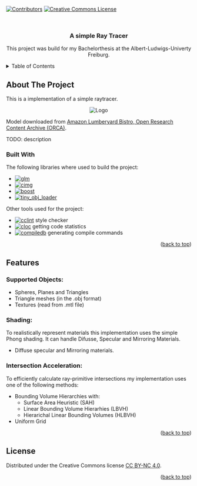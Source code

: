 <!-- Improved compatibility of back to top link: See: https://github.com/othneildrew/Best-README-Template/pull/73 -->
<a id="readme-top"></a>
<!--
*** Thanks for checking out the Best-README-Template. If you have a suggestion
*** that would make this better, please fork the repo and create a pull request
*** or simply open an issue with the tag "enhancement".
*** Don't forget to give the project a star!
*** Thanks again! Now go create something AMAZING! :D
-->



<!-- PROJECT SHIELDS -->
<!--
*** I'm using markdown "reference style" links for readability.
*** Reference links are enclosed in brackets [ ] instead of parentheses ( ).
*** See the bottom of this document for the declaration of the reference variables
*** for contributors-url, forks-url, etc. This is an optional, concise syntax you may use.
*** https://www.markdownguide.org/basic-syntax/#reference-style-links
-->
[![Contributors][contributors-shield]][contributors-url]
[![Creative Commons License][license-shield]][license-url]



<!-- PROJECT LOGO -->
<br />
<h3 align="center">A simple Ray Tracer</h3>

  <p align="center">
    This project was build for my Bachelorthesis at the Albert-Ludwigs-Univerty
Freiburg.
  </p>
</div>



<!-- TABLE OF CONTENTS -->
<details>
  <summary>Table of Contents</summary>
  <ol>
    <li>
      <a href="#about-the-project">About The Project</a>
      <ul>
        <li><a href="#built-with">Built With</a></li>
      </ul>
    </li>
    <li><a href="#features">Features</a></li>
    <li><a href="#license">License</a></li>
  </ol>
</details>



<!-- ABOUT THE PROJECT -->
## About The Project
This is a implementation of a simple raytracer.
<div align="center">
    <img src="images/bistro.png" alt="Logo">
</div>

Model downloaded from [Amazon Lumberyard Bistro, Open Research Content Archive (ORCA)](http://developer.nvidia.com/orca/amazon-lumberyard-bistro).

TODO: description
### Built With
The following libraries where used to build the project:
* [![glm][glm-shield]][glm-url]
* [![cimg][cimg-shield]][cimg-url]
* [![boost][boost-shield]][boost-url]
* [![tiny_obj_loader][tiny_obj_loader-shield]][tiny_obj_loader-url]

Other tools used for the project:
* [![cclint][cclint-shield]][cclint-url] style checker
* [![cloc][cloc-shield]][cloc-url] getting code statistics
* [![compiledb][compiledb-shield]][compiledb-url] generating compile commands

<p align="right">(<a href="#readme-top">back to top</a>)</p>

<!-- FEATURES -->
## Features
### Supported Objects:
  - Spheres, Planes and Triangles
  - Triangle meshes (in the .obj format) 
- Textures (read from .mtl file)

### Shading:
To realistically represent materials this implementation uses the simple Phong
shading. It can handle Difusse, Specular and Mirroring Materials.

  - Diffuse specular and Mirroring materials.

### Intersection Acceleration:
To efficiently calculate ray-primitive intersections my implementation uses one
of the following methods:
- Bounding Volume Hierarchies with:
  - Surface Area Heuristic (SAH)
  - Linear Bounding Volume Hierarhies (LBVH)
  - Hierarichal Linear Bounding Volumes (HLBVH)
- Uniform Grid

<p align="right">(<a href="#readme-top">back to top</a>)</p>





<!-- LICENSE -->
## License

Distributed under the Creative Commons license [CC BY-NC 4.0][license-url].

<p align="right">(<a href="#readme-top">back to top</a>)</p>


<!-- MARKDOWN LINKS & IMAGES -->
<!-- https://www.markdownguide.org/basic-syntax/#reference-style-links -->
[contributors-shield]: https://img.shields.io/github/contributors/Tobb2002/raytracer.svg?style=for-the-badge
[contributors-url]: https://github.com/Tobb2002/raytracer/graphs/contributors
[forks-shield]: https://img.shields.io/github/forks/Tobb2002/raytracer.svg?style=for-the-badge
[forks-url]: https://github.com/Tobb2002/raytracer/network/members
[stars-shield]: https://img.shields.io/github/stars/Tobb2002/raytracer.svg?style=for-the-badge
[stars-url]: https://github.com/Tobb2002/raytracer/stargazers
[issues-shield]: https://img.shields.io/github/issues/Tobb2002/raytracer.svg?style=for-the-badge
[issues-url]: https://github.com/Tobb2002/raytracer/issues
[license-shield]: https://img.shields.io/badge/Licence-CC_BY--NC_4.0-red?style=for-the-badge
[license-url]: https://creativecommons.org/licenses/by-nc/4.0/


<!-- USED LIBRARYS & TOOLS -->
[glm-shield]: https://img.shields.io/badge/OpenGL_Mathematics-orange.svg?
[glm-url]: https://glm.g-truc.net/0.9.9
[cimg-url]: https://cimg.eu/
[cimg-shield]: https://img.shields.io/badge/The_CImg_Library-gray.svg?
[boost-url]: https://www.boost.org/doc/libs/1_31_0/libs/lambda/doc/lambda_docs_as_one_file.html
[boost-shield]: https://img.shields.io/badge/The_Boost_Lambda_Library-green.svg?
[tiny_obj_loader-url]: https://github.com/tinyobjloader/tinyobjloader
[tiny_obj_loader-shield]: https://img.shields.io/badge/Tinyobjloader-red.svg?

[cclint-url]: https://github.com/ollix/cclint
[cclint-shield]: https://img.shields.io/badge/cclint-red.svg?
[compiledb-url]: https://pypi.org/project/compiledb/
[compiledb-shield]: https://img.shields.io/badge/compiledb-blue.svg?
[cloc-url]: https://github.com/AlDanial/cloc
[cloc-shield]: https://img.shields.io/badge/cloc-red.svg?
